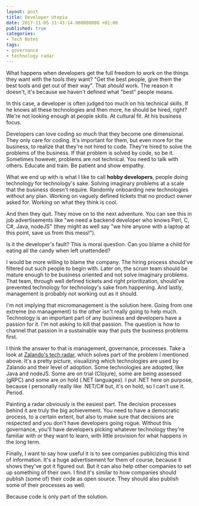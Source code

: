 ```yaml
---
layout: post
title: Developer Utopia
date: 2017-11-05 11:43:14.000000000 +01:00
published: true
categories:
- Tech Notes
tags:
- governance
- technology radar
---
```


What happens when developers get the full freedom to work on the things they want with the tools they want? "Get the best people, give them the best tools and get out of their way". That <em>should</em> work. The reason it doesn't, it's because we haven't defined what "best" people means.<!--more-->

In this case, a developer is often judged too much on his technical skills. If he knows all these technologies and then more, he should be hired, right? We're not looking enough at people skills. At cultural fit. At his business focus.

Developers can love coding so much that they become one dimensional. They only care for coding. It's important for them, but even more for the business, to realize that they're not hired to code. They're hired to solve the problems of the business. If that problem is solved by code, so be it. Sometimes however, problems are not technical. You need to talk with others. Educate and train. Be patient and show empathy.

What we end up with is what I like to call <strong>hobby developers</strong>, people doing technology for technology's sake. Solving imaginary problems at a scale that the business doesn't require. Randomly onboarding new technologies without any plan. Working on vaguely defined tickets that no product owner asked for. Working on what they think is cool.

And then they quit. They move on to the next adventure. You can see this in job advertisements like "we need a backend developer who knows Perl, C, C#, Java, nodeJS" (they might as well say "we hire anyone with a laptop at this point, save us from this mess!").

Is it the developer's fault? This is moral question. Can you blame a child for eating all the candy when left unattended?

I would be more willing to blame the company. The hiring process should've filtered out such people to begin with. Later on, the scrum team should be mature enough to be business oriented and not solve imaginary problems. That team, through well defined tickets and right prioritization, should've prevented technology for technology's sake from happening. And lastly, management is probably not working out as it should.

I'm not implying that micromanagement is the solution here. Going from one extreme (no management) to the other isn't really going to help much. Technology is an important part of any business and developers have a passion for it. I'm not asking to kill that passion. The question is how to channel that passion in a sustainable way that puts the business problems first.

I think the answer to that is management, governance, processes. Take a look at <a href="https://zalando.github.io/tech-radar/" target="_blank" rel="noopener">Zalando's tech radar</a>, which solves part of the problem I mentioned above. It's a pretty picture, visualizing which technologies are used by Zalando and their level of adoption. Some technologies are adopted, like Java and nodeJS. Some are on trial (Clojure), some are being assessed (gRPC) and some are on hold (.NET languages). I put .NET here on purpose, because I personally really like .NET/C# but, it's on hold, so I can't use it. Period.

Painting a radar obviously is the easiest part. The decision processes behind it are truly the big achievement. You need to have a democratic process, to a certain extent, but also to make sure that decisions are respected and you don't have developers going rogue. Without this governance, you'll have developers picking whatever technology they're familiar with or they want to learn, with little provision for what happens in the long term.

Finally, I want to say how useful it is to see companies publicizing this kind of information. It's a huge advertisement for them of course, because it shows they've got it figured out. But it can also help other companies to set up something of their own. I find it's similar to how companies should publish (some of) their code as open source. They should also publish some of their processes as well.

Because code is only part of the solution.

